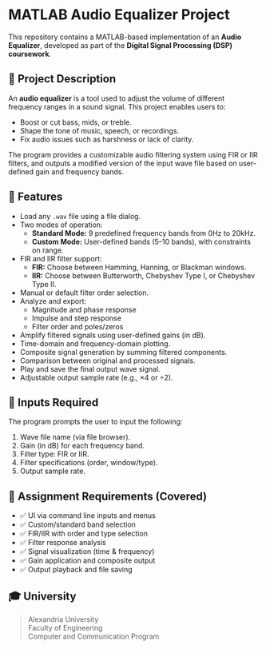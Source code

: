 # MATLAB Audio Equalizer Project

This repository contains a MATLAB-based implementation of an **Audio Equalizer**, developed as part of the **Digital Signal Processing (DSP) coursework**.
## 📌 Project Description

An **audio equalizer** is a tool used to adjust the volume of different frequency ranges in a sound signal. This project enables users to:
- Boost or cut bass, mids, or treble.
- Shape the tone of music, speech, or recordings.
- Fix audio issues such as harshness or lack of clarity.

The program provides a customizable audio filtering system using FIR or IIR filters, and outputs a modified version of the input wave file based on user-defined gain and frequency bands.

## 🚀 Features

- Load any `.wav` file using a file dialog.
- Two modes of operation:
  - **Standard Mode:** 9 predefined frequency bands from 0Hz to 20kHz.
  - **Custom Mode:** User-defined bands (5–10 bands), with constraints on range.
- FIR and IIR filter support:
  - **FIR:** Choose between Hamming, Hanning, or Blackman windows.
  - **IIR:** Choose between Butterworth, Chebyshev Type I, or Chebyshev Type II.
- Manual or default filter order selection.
- Analyze and export:
  - Magnitude and phase response
  - Impulse and step response
  - Filter order and poles/zeros
- Amplify filtered signals using user-defined gains (in dB).
- Time-domain and frequency-domain plotting.
- Composite signal generation by summing filtered components.
- Comparison between original and processed signals.
- Play and save the final output wave signal.
- Adjustable output sample rate (e.g., ×4 or ÷2).

## 🧾 Inputs Required

The program prompts the user to input the following:
1. Wave file name (via file browser).
2. Gain (in dB) for each frequency band.
3. Filter type: FIR or IIR.
4. Filter specifications (order, window/type).
5. Output sample rate.

## 📝 Assignment Requirements (Covered)

- ✅ UI via command line inputs and menus
- ✅ Custom/standard band selection
- ✅ FIR/IIR with order and type selection
- ✅ Filter response analysis
- ✅ Signal visualization (time & frequency)
- ✅ Gain application and composite output
- ✅ Output playback and file saving

## 🎓 University

> Alexandria University  
> Faculty of Engineering  
> Computer and Communication Program  

